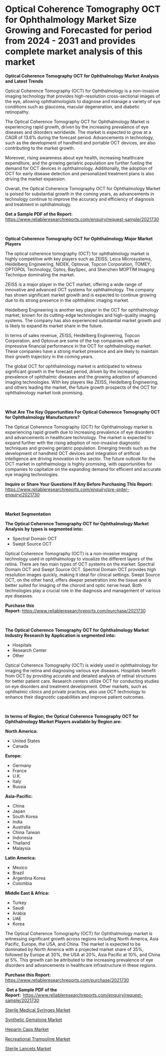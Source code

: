 <p><h1>Optical Coherence Tomography OCT for Ophthalmology Market Size Growing and Forecasted for period from 2024 - 2031 and provides complete market analysis of this market</h1></p><p><strong>Optical Coherence Tomography OCT for Ophthalmology Market Analysis and Latest Trends</strong></p>
<p><p>Optical Coherence Tomography (OCT) for Ophthalmology is a non-invasive imaging technology that provides high-resolution cross-sectional images of the eye, allowing ophthalmologists to diagnose and manage a variety of eye conditions such as glaucoma, macular degeneration, and diabetic retinopathy. </p><p>The Optical Coherence Tomography OCT for Ophthalmology Market is experiencing rapid growth, driven by the increasing prevalence of eye diseases and disorders worldwide. The market is expected to grow at a CAGR of 13.6% during the forecast period. Advancements in technology, such as the development of handheld and portable OCT devices, are also contributing to the market growth. </p><p>Moreover, rising awareness about eye health, increasing healthcare expenditure, and the growing geriatric population are further fueling the demand for OCT devices in ophthalmology. Additionally, the adoption of OCT for early disease detection and personalized treatment plans is also driving the market expansion.</p><p>Overall, the Optical Coherence Tomography OCT for Ophthalmology Market is poised for substantial growth in the coming years, as advancements in technology continue to improve the accuracy and efficiency of diagnosis and treatment in ophthalmology.</p></p>
<p><strong>Get a Sample PDF of the Report:&nbsp;</strong> <a href="https://www.reliableresearchreports.com/enquiry/request-sample/2021730">https://www.reliableresearchreports.com/enquiry/request-sample/2021730</a></p>
<p>&nbsp;</p>
<p><strong>Optical Coherence Tomography OCT for Ophthalmology Major Market Players</strong></p>
<p><p>The optical coherence tomography (OCT) for ophthalmology market is highly competitive with key players such as ZEISS, Leica Microsystems, Heidelberg Engineering, NIDEK, Optovue, Topcon Corporation, TOMEY, OPTOPOL Technology, Optos, BaySpec, and Shenzhen MOPTIM Imaging Technique dominating the market.</p><p>ZEISS is a major player in the OCT market, offering a wide range of innovative and advanced OCT systems for ophthalmology. The company has shown significant market growth and is expected to continue growing due to its strong presence in the ophthalmic imaging market.</p><p>Heidelberg Engineering is another key player in the OCT for ophthalmology market, known for its cutting-edge technologies and high-quality imaging systems. The company has also experienced substantial market growth and is likely to expand its market share in the future.</p><p>In terms of sales revenue, ZEISS, Heidelberg Engineering, Topcon Corporation, and Optovue are some of the top companies with an impressive financial performance in the OCT for ophthalmology market. These companies have a strong market presence and are likely to maintain their growth trajectory in the coming years.</p><p>The global OCT for ophthalmology market is anticipated to witness significant growth in the forecast period, driven by the increasing prevalence of ophthalmic diseases and the growing adoption of advanced imaging technologies. With key players like ZEISS, Heidelberg Engineering, and others leading the market, the future growth prospects of the OCT for ophthalmology market look promising.</p></p>
<p>&nbsp;</p>
<p><strong>What Are The Key Opportunities For Optical Coherence Tomography OCT for Ophthalmology Manufacturers?</strong></p>
<p><p>The Optical Coherence Tomography (OCT) for Ophthalmology market is experiencing rapid growth due to increasing prevalence of eye disorders and advancements in healthcare technology. The market is expected to expand further with the rising adoption of non-invasive diagnostic techniques and growing geriatric population. Emerging trends such as the development of handheld OCT devices and integration of artificial intelligence are driving innovation in the sector. The future outlook for the OCT market in ophthalmology is highly promising, with opportunities for companies to capitalize on the expanding demand for efficient and accurate eye imaging technologies.</p></p>
<p><strong>Inquire or Share Your Questions If Any Before Purchasing This Report:</strong> <a href="https://www.reliableresearchreports.com/enquiry/pre-order-enquiry/2021730">https://www.reliableresearchreports.com/enquiry/pre-order-enquiry/2021730</a></p>
<p>&nbsp;</p>
<p><strong>Market Segmentation</strong></p>
<p><strong>The Optical Coherence Tomography OCT for Ophthalmology Market Analysis by types is segmented into:</strong></p>
<p><ul><li>Spectral Domain OCT</li><li>Swept Source OCT</li></ul></p>
<p><p>Optical Coherence Tomography (OCT) is a non-invasive imaging technology used in ophthalmology to visualize the different layers of the retina. There are two main types of OCT systems on the market: Spectral Domain OCT and Swept Source OCT. Spectral Domain OCT provides high resolution images quickly, making it ideal for clinical settings. Swept Source OCT, on the other hand, offers deeper penetration into the tissue and is better suited for imaging of the choroid and optic nerve head. Both technologies play a crucial role in the diagnosis and management of various eye diseases.</p></p>
<p><strong>Purchase this Report:&nbsp;</strong><a href="https://www.reliableresearchreports.com/purchase/2021730">https://www.reliableresearchreports.com/purchase/2021730</a></p>
<p>&nbsp;</p>
<p><strong>The Optical Coherence Tomography OCT for Ophthalmology Market Industry Research by Application is segmented into:</strong></p>
<p><ul><li>Hospitals</li><li>Research Center</li><li>Other</li></ul></p>
<p><p>Optical Coherence Tomography (OCT) is widely used in ophthalmology for imaging the retina and diagnosing various eye diseases. Hospitals benefit from OCT by providing accurate and detailed analysis of retinal structures for better patient care. Research centers utilize OCT for conducting studies on eye disorders and treatment development. Other markets, such as ophthalmic clinics and private practices, also use OCT technology to enhance their diagnostic capabilities and improve patient outcomes.</p></p>
<p>&nbsp;</p>
<p><strong>In terms of Region, the Optical Coherence Tomography OCT for Ophthalmology Market Players available by Region are:</strong></p>
<p>
    <p> <strong> North America: </strong>
        <ul>
            <li>United States</li>
            <li>Canada</li>
        </ul>
        </p> 
    <p> <strong> Europe: </strong>
        <ul>
            <li>Germany</li>
            <li>France</li>
            <li>U.K.</li>
            <li>Italy</li>
            <li>Russia</li>
        </ul>
        </p> 
    <p> <strong> Asia-Pacific: </strong>
        <ul>
            <li>China</li>
            <li>Japan</li>
            <li>South Korea</li>
            <li>India</li>
            <li>Australia</li>
            <li>China Taiwan</li>
            <li>Indonesia</li>
            <li>Thailand</li>
            <li>Malaysia</li>
        </ul>
        </p> 
    <p> <strong> Latin America: </strong>
        <ul>
            <li>Mexico</li>
            <li>Brazil</li>
            <li>Argentina Korea</li>
            <li>Colombia</li>
        </ul>
        </p> 
    <p> <strong> Middle East & Africa: </strong>
        <ul>
            <li>Turkey</li>
            <li>Saudi</li>
            <li>Arabia</li>
            <li>UAE</li>
            <li>Korea</li>
        </ul>
    </p>
    </p>
<p><p>The Optical Coherence Tomography (OCT) for Ophthalmology market is witnessing significant growth across regions including North America, Asia Pacific, Europe, the USA, and China. The market is expected to be dominated by North America with a projected market share of 35%, followed by Europe at 30%, the USA at 20%, Asia Pacific at 10%, and China at 5%. This growth can be attributed to the increasing prevalence of eye disorders and advancements in healthcare infrastructure in these regions.</p></p>
<p><strong>Purchase this Report: </strong><a href="https://www.reliableresearchreports.com/purchase/2021730">https://www.reliableresearchreports.com/purchase/2021730</a></p>
<p>&nbsp;<strong>Get a Sample PDF of the Report:&nbsp;&nbsp;</strong><a href="https://www.reliableresearchreports.com/enquiry/request-sample/2021730">https://www.reliableresearchreports.com/enquiry/request-sample/2021730</a></p>
<p><strong></strong></p>
<p><p><a href="https://silk-columnist-571.notion.site/Sterile-Medical-Syringes-Market-Size-Growing-and-Forecasted-for-period-from-2024-2031-and-provides-0b9aad45f7b04309834812e1bda97627">Sterile Medical Syringes Market</a></p><p><a href="https://view.publitas.com/reportprime-1/synthetic-gemstone-market-research-report-provides-thorough-industry-overview-which-offers-an-in-depth-analysis-of-product-trends-and-new-market-divisions/">Synthetic Gemstone Market</a></p><p><a href="https://cat-emmental-94b.notion.site/Heparin-Caps-Market-with-the-goal-of-estimating-the-market-size-and-future-growth-potential-of-vario-960686d506024a108b3240bcfe325ba4">Heparin Caps Market</a></p><p><a href="https://view.publitas.com/reportprime-1/recreational-trampoline-market-size-and-growth-market-segmentation-regional-and-country-breakdowns-and-market-trends-for-period-from-2024-2031/">Recreational Trampoline Market</a></p><p><a href="https://silk-columnist-571.notion.site/Sterile-Lancets-Market-Centers-on-Aspects-such-as-Market-Growth-Market-Share-Market-Opportunity-a-f538a4642fa44234b62d816c6d1e5bc0">Sterile Lancets Market</a></p></p>